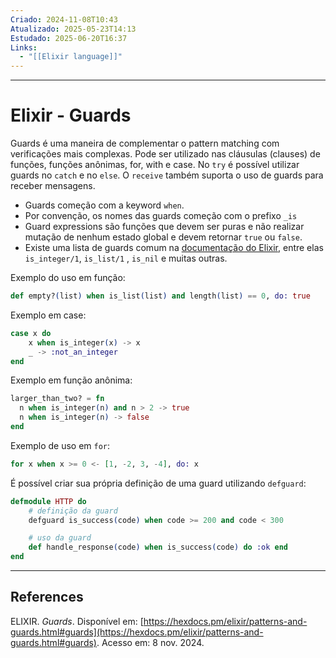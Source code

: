 ```yaml
---
Criado: 2024-11-08T10:43
Atualizado: 2025-05-23T14:13
Estudado: 2025-06-20T16:37
Links:
  - "[[Elixir language]]"
---
```

---
# Elixir - Guards

Guards é uma maneira de complementar o pattern matching com verificações mais complexas. Pode ser utilizado nas cláusulas (clauses) de funções, funções anônimas, for, with e case. No `try` é possível utilizar guards no `catch` e no `else`. O `receive` também suporta o uso de guards para receber mensagens.


- Guards começão com a keyword `when`.
- Por convenção, os nomes das guards começão com o prefixo `_is`
- Guard expressions são funções que devem ser puras e não realizar mutação de nenhum estado global e devem retornar `true` ou `false`.
- Existe uma lista de guards comum na [documentação do Elixir](https://hexdocs.pm/elixir/Kernel.html#guards), entre elas `is_integer/1`, `is_list/1` , `is_nil` e muitas outras.

Exemplo do uso em função:

```elixir
def empty?(list) when is_list(list) and length(list) == 0, do: true
```

Exemplo em case:

```elixir
case x do
	x when is_integer(x) -> x
	_ -> :not_an_integer
end
```

Exemplo em função anônima:

```elixir
larger_than_two? = fn
  n when is_integer(n) and n > 2 -> true
  n when is_integer(n) -> false
end
```

Exemplo de uso em `for`:

```elixir
for x when x >= 0 <- [1, -2, 3, -4], do: x
```

É possível criar sua própria definição de uma guard utilizando `defguard`:

```elixir
defmodule HTTP do 
	# definição da guard
	defguard is_success(code) when code >= 200 and code < 300 

	# uso da guard
	def handle_response(code) when is_success(code) do :ok end 
end

```


---

## References

ELIXIR. _Guards_. Disponível em: [https://hexdocs.pm/elixir/patterns-and-guards.html#guards](https://hexdocs.pm/elixir/patterns-and-guards.html#guards). Acesso em: 8 nov. 2024.